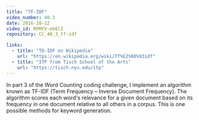```yaml
---
title: "TF-IDF"
video_number: 40.3
date: 2016-10-12
video_id: RPMYV-eb6lI
repository: CC_40_3_tf-idf

links:
  - title: "TD-IDF on Wikipedia"  
    url: "https://en.wikipedia.org/wiki/Tf%E2%80%93idf"
  - title: "ITP from Tisch School of the Arts"  
    url: "https://tisch.nyu.edu/itp"
---
```


In part 3 of the Word Counting coding challenge, I implement an algorithm known as TF-IDF (Term Frequency – Inverse Document Frequency).  The algorithm scores each word's relevance for a given document based on its frequency in one document relative to all others in a corpus.  This is one possible methods for keyword generation.

